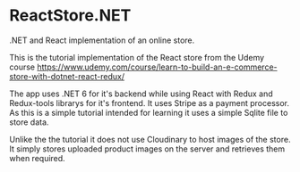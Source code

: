 # ReactStore.NET
.NET and React implementation of an online store.


This is the tutorial implementation of the React store from the Udemy course
https://www.udemy.com/course/learn-to-build-an-e-commerce-store-with-dotnet-react-redux/


The app uses .NET 6 for it's backend while using React with Redux and Redux-tools librarys for it's frontend. It uses Stripe as a payment processor.
As this is a simple tutorial intended for learning it uses a simple Sqlite file to store data.


Unlike the the tutorial it does not use Cloudinary to host images of the store. It simply stores uploaded product images on the server and retrieves them when required.

